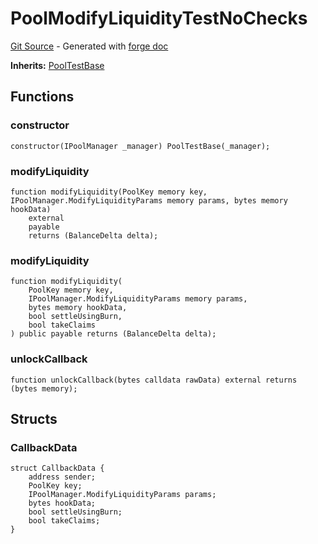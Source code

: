 # PoolModifyLiquidityTestNoChecks
[Git Source](https://github.com/uniswap/v4-core/blob/80311e34080fee64b6fc6c916e9a51a437d0e482/src/test/PoolModifyLiquidityTestNoChecks.sol) - Generated with [forge doc](https://book.getfoundry.sh/reference/forge/forge-doc)

**Inherits:**
[PoolTestBase](contracts/v4/reference/core/test/PoolTestBase.md)


## Functions
### constructor


```solidity
constructor(IPoolManager _manager) PoolTestBase(_manager);
```

### modifyLiquidity


```solidity
function modifyLiquidity(PoolKey memory key, IPoolManager.ModifyLiquidityParams memory params, bytes memory hookData)
    external
    payable
    returns (BalanceDelta delta);
```

### modifyLiquidity


```solidity
function modifyLiquidity(
    PoolKey memory key,
    IPoolManager.ModifyLiquidityParams memory params,
    bytes memory hookData,
    bool settleUsingBurn,
    bool takeClaims
) public payable returns (BalanceDelta delta);
```

### unlockCallback


```solidity
function unlockCallback(bytes calldata rawData) external returns (bytes memory);
```

## Structs
### CallbackData

```solidity
struct CallbackData {
    address sender;
    PoolKey key;
    IPoolManager.ModifyLiquidityParams params;
    bytes hookData;
    bool settleUsingBurn;
    bool takeClaims;
}
```

